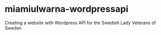 # miamiulwarna-wordpressapi
Creating a website with Wordpress API for the Swedish Lady Veterans of Sweden


